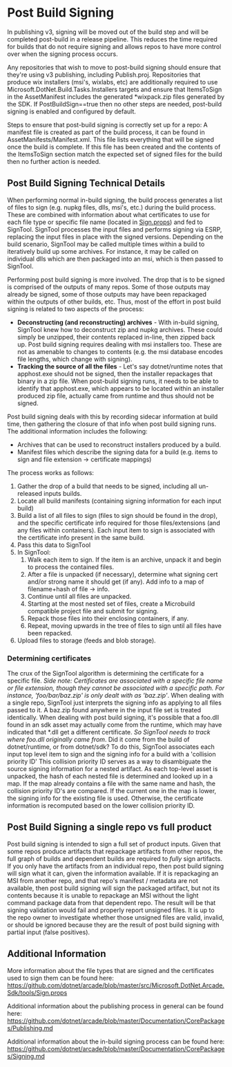 # Post Build Signing

In publishing v3, signing will be moved out of the build step and will be completed post-build in a release pipeline. This reduces the time required for builds that do not require signing and allows repos to have more control over when the signing process occurs.

Any repositories that wish to move to post-build signing should ensure that they're using v3 publishing, including Publish.proj. Repositories that produce wix installers (msi's, wixlabs, etc) are additionally required to use Microsoft.DotNet.Build.Tasks.Installers targets and ensure that ItemsToSign in the AssetManifest includes the generated *wixpack.zip files generated by the SDK.
If PostBuildSign==true then no other steps are needed, post-build signing is enabled and configured by default.

Steps to ensure that post-build signing is correctly set up for a repo: A manifest file is created as part of the build process, it can be found in AssetManifests/Manifest.xml. This file lists everything that will be signed once the build is complete. If this file has been created and the contents of the ItemsToSign section match the expected set of signed files for the build then no further action is needed.

## Post Build Signing Technical Details

When performing normal in-build signing, the build process generates a list of files to sign (e.g. nupkg files, dlls, msi's, etc.) during the build process. These are combined with information about what certificates to use for each file type or specific file name (located in [Sign.props](https://github.com/dotnet/arcade/blob/master/src/Microsoft.DotNet.Arcade.Sdk/tools/Sign.props)) and fed to SignTool. SignTool processes the input files and performs signing via ESRP, replacing the input files in place with the signed versions. Depending on the build scenario, SignTool may be called multiple times within a build to iteratively build up some archives. For instance, it may be called on individual dlls which are then packaged into an msi, which is then passed to SignTool.

Performing post build signing is more involved. The drop that is to be signed is comprised of the outputs of many repos. Some of those outputs may already be signed, some of those outputs may have been repackaged within the outputs of other builds, etc. Thus, most of the effort in post build signing is related to two aspects of the process:
- **Deconstructing (and reconstructing) archives** - With in-build signing, SignTool knew how to deconstruct zip and nupkg archives. These could simply be unzipped, their contents replaced in-line, then zipped back up. Post build signing requires dealing with msi installers too. These are not as amenable to changes to contents (e.g. the msi database encodes file lengths, which change with signing).
- **Tracking the source of all the files** - Let's say dotnet/runtime notes that apphost.exe should not be signed, then the installer repackages that binary in a zip file. When post-build signing runs, it needs to be able to identify that apphost.exe, which appears to be located within an installer produced zip file, actually came from runtime and thus should not be signed.

Post build signing deals with this by recording sidecar information at build time, then gathering the closure of that info when post build signing runs. The additional information includes the following:
- Archives that can be used to reconstruct installers produced by a build.
- Manifest files which describe the signing data for a build (e.g. items to sign and file extension -> certificate mappings)

The process works as follows:
1. Gather the drop of a build that needs to be signed, including all un-released inputs builds.
2. Locate all build manifests (containing signing information for each input build)
3. Build a list of all files to sign (files to sign should be found in the drop), and the specific certificate info required for those files/extensions (and any files within containers). Each input item to sign is associated with the certificate info present in the same build.
4. Pass this data to SignTool
5. In SignTool:
   1. Walk each item to sign. If the item is an archive, unpack it and begin to process the contained files.
   2. After a file is unpacked (if necessary), determine what signing cert and/or strong name it should get (if any). Add info to a map of filename+hash of file -> info.
   3. Continue until all files are unpacked.
   4. Starting at the most nested set of files, create a Microbuild compatible project file and submit for signing.
   5. Repack those files into their enclosing containers, if any.
   6. Repeat, moving upwards in the tree of files to sign until all files have been repacked.
6. Upload files to storage (feeds and blob storage).

### Determining certificates

The crux of the SignTool algorithm is determining the certificate for a specific file. *Side note: Certificates are associated with a specific file name or file extension, though they cannot be associated with a specific path. For instance, 'foo/bar/baz.zip' is only dealt with as 'baz.zip'*. When dealing with a single repo, SignTool just interprets the signing info as applying to all files passed to it. A baz.zip found anywhere in the input file set is treated identically. When dealing with post build signing, it's possible that a foo.dll found in an sdk asset may actually come from the runtime, which may have indicated that *.dll get a different certificate. *So SignTool needs to track where foo.dll originally came from*. Did it come from the build of dotnet/runtime, or from dotnet/sdk? To do this, SignTool associates each input top level item to sign and the signing info for a build with a 'collision priority ID' This collision priority ID serves as a way to disambiguate the source signing information for a nested artifact. As each top-level asset is unpacked, the hash of each nested file is determined and looked up in a map. If the map already contains a file with the same name and hash, the collision priority ID's are compared. If the current one in the map is lower, the signing info for the existing file is used. Otherwise, the certificate information is recomputed based on the lower collision priority ID.

## Post Build Signing a single repo vs full product

Post build signing is intended to sign a full set of product inputs.  Given that some repos produce artifacts that repackage artifacts from other repos, the full graph of builds and dependent builds are required to *fully* sign artifacts.  If you only have the artifacts from an individual repo, then post build signing will sign what it can, given the information available.  If it is repackaging an MSI from another repo, and that repo's manifest / metadata are not available, then post build signing will sign the packaged artifact, but not its contents because it is unable to repackage an MSI without the light command package data from that dependent repo.  The result will be that signing validation would fail and properly report unsigned files.  It is up to the repo owner to investigate whether those unsigned files are valid, invalid, or should be ignored because they are the result of post build signing with partial input (false positives).

## Additional Information

More information about the file types that are signed and the certificates used to sign them can be found here:
https://github.com/dotnet/arcade/blob/master/src/Microsoft.DotNet.Arcade.Sdk/tools/Sign.props

Additional information about the publishing process in general can be found here:
https://github.com/dotnet/arcade/blob/master/Documentation/CorePackages/Publishing.md

Additional information about the in-build signing process can be found here:
https://github.com/dotnet/arcade/blob/master/Documentation/CorePackages/Signing.md
